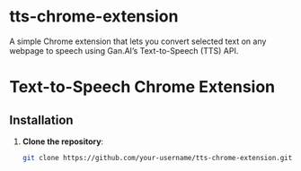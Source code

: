 # tts-chrome-extension
A simple Chrome extension that lets you convert selected text on any webpage to speech using Gan.AI’s Text-to-Speech (TTS) API.


# Text-to-Speech Chrome Extension

## Installation

1. **Clone the repository**:
   ```bash
   git clone https://github.com/your-username/tts-chrome-extension.git

